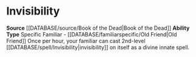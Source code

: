 ﻿---
ability_type: Specific Familiar - Old Friend
id: '80'
name: Invisibility
rarity: Common
source: '[[DATABASE/source/Book of the Dead|Book of the Dead]]'
type: Familiar Ability

---
# Invisibility

**Source** [[DATABASE/source/Book of the Dead|Book of the Dead]]
**Ability Type** Specific Familiar - [[DATABASE/familiarspecific/Old Friend|Old Friend]]
Once per hour, your familiar can cast 2nd-level [[DATABASE/spell/Invisibility|invisibility]] on itself as a divine innate spell.